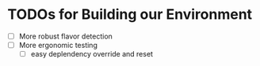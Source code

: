 # TODOs for Building our Environment

- [ ] More robust flavor detection
- [ ] More ergonomic testing
  - [ ] easy deplendency override and reset
